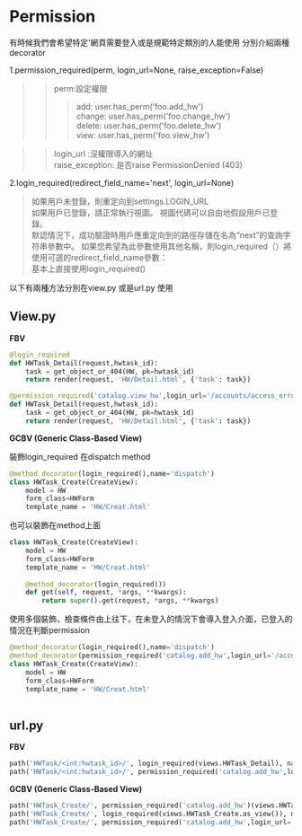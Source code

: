# Permission

有時候我們會希望特定'網頁需要登入或是規範特定類別的人能使用
分別介紹兩種decorator

1.permission_required(perm, login_url=None, raise_exception=False) 
>> perm:設定權限 </br> 
>>>   add: user.has_perm('foo.add_hw')</br>
>>>    change: user.has_perm('foo.change_hw')</br>
>>> delete: user.has_perm('foo.delete_hw')</br>
>>>    view: user.has_perm('foo.view_hw') </br>     
  
>>  login_url :沒權限導入的網址</br>
>>  raise_exception: 是否raise PermissionDenied (403)</br>




2.login_required(redirect_field_name='next', login_url=None)</br>
>如果用戶未登錄，則重定向到settings.LOGIN_URL</br>
>如果用戶已登錄，請正常執行視圖。 視圖代碼可以自由地假設用戶已登錄。</br>
>默認情況下，成功驗證時用戶應重定向到的路徑存儲在名為“next”的查詢字符串參數中。 如果您希望為此參數使用其他名稱，則login_required（）將使用可選的redirect_field_name參數：</br>
>基本上直接使用login_required()

    
以下有兩種方法分別在view.py 或是url.py 使用 
 
 
## View.py 

**FBV**

```python
@login_required
def HWTask_Detail(request,hwtask_id): 
    task = get_object_or_404(HW, pk=hwtask_id) 
    return render(request, 'HW/Detail.html', {'task': task})

@permission_required('catalog.view_hw',login_url='/accounts/access_error/')
def HWTask_Detail(request,hwtask_id): 
    task = get_object_or_404(HW, pk=hwtask_id) 
    return render(request, 'HW/Detail.html', {'task': task})

```

**GCBV (Generic Class-Based View)**

裝飾login_required 在dispatch method

```python	
@method_decorator(login_required(),name='dispatch') 		
class HWTask_Create(CreateView):
    model = HW
    form_class=HWForm	
    template_name = 'HW/Creat.html'  
```       

也可以裝飾在method上面

```python	
class HWTask_Create(CreateView):
    model = HW
    form_class=HWForm	
    template_name = 'HW/Creat.html'  
    
    @method_decorator(login_required()) 
    def get(self, request, *args, **kwargs): 
        return super().get(request, *args, **kwargs)
```      

使用多個裝飾，檢查條件由上往下，在未登入的情況下會導入登入介面，已登入的情況在判斷permission


```python	
@method_decorator(login_required(),name='dispatch') 	
@method_decorator(permission_required('catalog.add_hw',login_url='/accounts/access_error/'),name='dispatch')	
class HWTask_Create(CreateView):
    model = HW
    form_class=HWForm	
    template_name = 'HW/Creat.html'  
    
``` 


## url.py 

**FBV**
```python
path('HWTask/<int:hwtask_id>/', login_required(views.HWTask_Detail), name='hwtask_detail'),
path('HWTask/<int:hwtask_id>/', permission_required('catalog.add_hw',login_url='/accounts/access_error/')(views.HWTask_Detail)), name='hwtask_detail'),
``` 





**GCBV (Generic Class-Based View)**
```python
path('HWTask_Create/', permission_required('catalog.add_hw')(views.HWTask_Create.as_view())),
path('HWTask_Create/', login_required(views.HWTask_Create.as_view()), name='hwtask_create'),  	
path('HWTask_Create/', permission_required('catalog.add_hw',login_url='/accounts/access_error/')(views.HWTask_Create.as_view()), name='hwtask_create'),
``` 



















